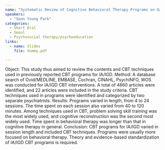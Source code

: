 ```yaml
---
name: "Systematic Review of Cognitive Behavioral Therapy Programs on GamingInternet Use Disorder Focusing on CBT Techniques Used"
speakers:
  - "Seon Young Park"
categories:
  - Short Oral
  - Seoul
  - Psychosocial therapy/psychoeducation
links:
  - name: Slides
    file: dummy.pdf

---
```


Object: This study thus aimed to review the contents and CBT techniques used in previously reported CBT programs for IA/IGD. 
Method: A database search of Ovid/MEDLINE, EMBASE, Cochran, CINAHL, PsychINFO, WOS was conducted for IA/IGD CBT interventions. A total of 4860 articles were identified, and 22 articles were included in the study criteria. CBT techniques used in programs were identified and categorized by two separate psychiatrists. 
Results: Programs varied in length, from 4 to 24 sessions. The time spent on each session also varied from 40 to 120 minutes. Among techniques used in CBT, problem solving skill training was the most widely used, and cognitive reconstruction was the second most widely used. Time spent in behavioral therapy was longer than that in cognitive therapy in general. 
Conclusion: CBT programs for IA/IGD varied in session length and included CBT techniques. Programs were usually more focused on behavioral therapy. Theory and evidence-based standardization of IA/IGD CBT programs is required.
